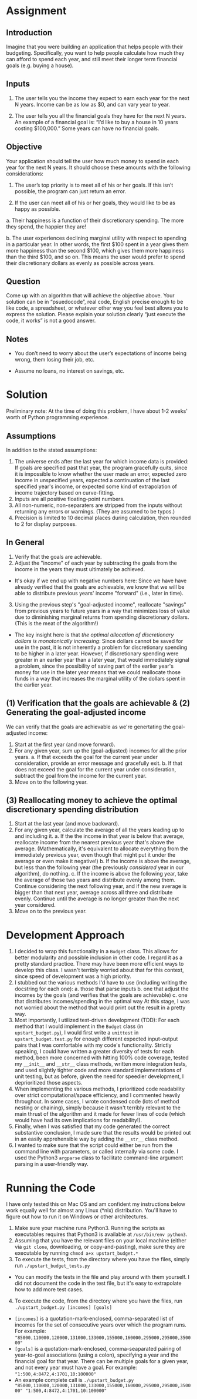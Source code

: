 Assignment
==========

Introduction
------------

Imagine that you were building an application that helps people with their budgeting. Specifically, you want to help people calculate how much they can afford to spend each year, and still meet their longer term financial goals (e.g. buying a house).

Inputs
------

1. The user tells you the income they expect to earn each year for the next N years. Income can be as low as $0, and can vary year to year.

2. The user tells you all the financial goals they have for the next N years. An example of a financial goal is: “I’d like to buy a house in 10 years costing $100,000.” Some years can have no financial goals.

Objective
---------

Your application should tell the user how much money to spend in each year for the next N years. It should choose these amounts with the following considerations:

1. The user’s top priority is to meet all of his or her goals. If this isn’t possible, the program can just return an error.

2. If the user can meet all of his or her goals, they would like to be as happy as possible.

  a. Their happiness is a function of their discretionary spending. The more they spend, the happier they are!

  b. The user experiences declining marginal utility with respect to spending in a particular year. In other words, the first $100 spent in a year gives them more happiness than the second $100, which gives them more happiness than the third $100, and so on. This means the user would prefer to spend their discretionary dollars as evenly as possible across years.

Question
--------

Come up with an algorithm that will achieve the objective above. Your solution can be in “psuedo­code”, real code, English precise enough to be like code, a spreadsheet, or whatever other way you feel best allows you to express the solution. Please explain your solution clearly ­“just execute the code, it works” is not a good answer.

Notes
-----

* You don’t need to worry about the user’s expectations of income being wrong, them losing their job, etc.

* Assume no loans, no interest on savings, etc.


Solution
========

Preliminary note: At the time of doing this problem, I have about 1-2 weeks' worth of Python programming experience.

Assumptions
-----------
In addition to the stated assumptions:

1. The universe ends after the last year for which income data is provided: If goals are specified past that year, the program gracefully quits, since it is impossible to know whether the user made an error, expected zero income in unspecified years, expected a continuation of the last specified year's income, or expected some kind of extrapolation of income trajectory based on curve-fitting.
2. Inputs are all positive floating-point numbers.
3. All non-numeric, non-separaters are stripped from the inputs without returning any errors or warnings. (They are assumed to be typos.)
4. Precision is limited to 10 decimal places during calculation, then rounded to 2 for display purposes.

In General
----------
1. Verify that the goals are achievable.
2. Adjust the "income" of each year by subtracting the goals from the income in the years they must ultimately be achieved.
  * It's okay if we end up with negative numbers here: Since we have have already verified that the goals are achievable, we know that we will be able to distribute previous years' income "forward" (i.e., later in time).
3. Using the previous step's "goal-adjusted income", reallocate "savings" from previous years to future years in a way that minimizes loss of value due to diminishing marginal returns from spending discretionary dollars. (This is the meat of the algorithm!)
  * The key insight here is that *the optimal allocation of discretionary dollars is monotonically increasing*: Since dollars cannot be saved for use in the past, it is not inherently a problem for discretionary spending to be higher in a later year. However, if discretionary spending were greater in an earlier year than a later year, that would immediately signal a problem, since the possibility of saving part of the earlier year's money for use in the later year means that we could reallocate those funds in a way that increases the marginal utility of the dollars spent in the earlier year.

(1) Verification that the goals are achievable & (2) Generating the goal-adjusted income
----------------------------------------------------------------------------------------
We can verify that the goals are achievable as we're genertating the goal-adjusted income:

1. Start at the first year (and move forward).
2. For any given year, sum up the (goal-adjusted) incomes for all the prior years.
  a. If that exceeds the goal for the current year under consideration, provide an error message and gracefully exit.
  b. If that does not exceed the goal for the current year under consideration, subtract the goal from the income for the current year.
3. Move on to the following year.

(3) Reallocating money to achieve the optimal discretionary spending distribution
---------------------------------------------------------------------------------
1. Start at the last year (and move backward).
2. For any given year, calculate the average of all the years leading up to and including it.
  a. If the the income in that year is below that average, reallocate income from the nearest previous year that's above the average. (Mathematically, it's equivalent to allocate everything from the immediately previous year, even though that might put it under the average or even make it negative!)
  b. If the income is above the average, but less than the following year (the previously _considered_ year in our algorithm), do nothing.
  c. If the income is above the following year, take the average of those two years and distribute evenly among them. Continue considering the next following year, and if the new average is bigger than that next year, average across all three and distribute evenly. Continue until the average is no longer greater than the next year considered.
3. Move on to the previous year.


Development Approach
====================
1. I decided to wrap this functionality in a `Budget` class. This allows for better modularity and possible inclusion in other code. I regard it as a pretty standard practice. There may have been more efficient ways to develop this class. I wasn't terribly worried about that for this context, since speed of development was a high priority.
2. I stubbed out the various methods I'd have to use (including writing the docstring for each one):
  a. those that parse inputs
  b. one that adjust the incomes by the goals (and verifies that the goals are achievable)
  c. one that distributes incomes/spending in the optimal way
  At this stage, I was not worried about the method that would print out the result in a pretty way.
3. Most importantly, I utilized test-driven development (TDD): For each method that I would implement in the `Budget` class (in `upstart_budget.py`), I would first write a `unittest` in `upstart_budget.test.py` for enough different expected input-output pairs that I was comfortable with my code's functionality. Strictly speaking, I could have written a greater diversity of tests for each method, been more concerned with hitting 100% code coverage, tested my `__init__` and `__str__` class methods, written more integration tests, and used slightly tighter code and more standard implementations of unit testing, but as before, given the need for speedier development, I deprioritized those aspects.
4. When implementing the various methods, I prioritized code readability over strict computational/space efficiency, and I commented heavily throughout. In some cases, I wrote condensed code (lots of method nesting or chaining), simply because it wasn't terribly relevant to the main thrust of the algorithm and it made for fewer lines of code (which would have had its own implications for readability!).
5. Finally, when I was satisfied that my code generated the correct substantive conclusion, I made sure that the results would be printed out in an easily apprehensible way by adding the `__str__` class method.
5. I wanted to make sure that the script could either be run from the command line with parameters, or called internally via some code. I used the Python3 `argparse` class to facilitate command-line argument parsing in a user-friendly way.


Running the Code
================

I have only tested this on Mac OS and am confident my instructions below work equally well for almost any Linux (*nix) distribution. You'll have to figure out how to run it on Windows or other architectures.

1. Make sure your machine runs Python3. Running the scripts as executables requires that Python3 is available at `/usr/bin/env python3`.
2. Assuming that you have the relevant files on your local machine (either via `git clone`, downloading, or copy-and-pasting), make sure they are executable by running `chmod a+x upstart_budget.*`
3. To execute the tests, from the directory where you have the files, simply run `./upstart_budget_tests.py`
  * You can modify the tests in the file and play around with them yourself. I did not document the code in the test file, but it's easy to extrapolate how to add more test cases.
4. To execute the code, from the directory where you have the files, run `./upstart_budget.py [incomes] [goals]`
  * `[incomes]` is a quotation-mark-enclosed, comma-separated list of incomes for the set of consecutive years over which the program runs. For example: `"85000,110000,120000,131000,133000,155000,160000,295000,295000,350000"`
  * `[goals]` is a quotation-mark-enclosed, comma-seaparated pairing of year-to-goal associations (using a colon), specifying a year and the financial goal for that year. There can be multiple goals for a given year, and not every year must have a goal. For example: `"1:500,4:8472,4:1701,10:100000"`
  * An example complete call is `./upstart_budget.py "85000,110000,120000,131000,133000,155000,160000,295000,295000,350000" "1:500,4:8472,4:1701,10:100000"`